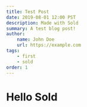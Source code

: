 ```yaml
---
title: Test Post
date: 2019-08-01 12:00 PST
description: Made with Sold
summary: A test blog post!
author:
    name: John Doe
    url: https://example.com
tags:
    - first
    - sold
order: 1
---
```


# Hello Sold
